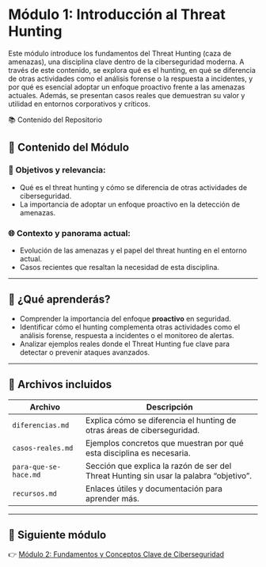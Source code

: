 # Módulo 1: Introducción al Threat Hunting
Este módulo introduce los fundamentos del Threat Hunting (caza de amenazas), una disciplina clave dentro de la ciberseguridad moderna. A través de este contenido, se explora qué es el hunting, en qué se diferencia de otras actividades como el análisis forense o la respuesta a incidentes, y por qué es esencial adoptar un enfoque proactivo frente a las amenazas actuales. Además, se presentan casos reales que demuestran su valor y utilidad en entornos corporativos y críticos.

📚 Contenido del Repositorio
## 📌 Contenido del Módulo

### 🎯 Objetivos y relevancia:
- Qué es el threat hunting y cómo se diferencia de otras actividades de ciberseguridad.
- La importancia de adoptar un enfoque proactivo en la detección de amenazas.

### 🌐 Contexto y panorama actual:
- Evolución de las amenazas y el papel del threat hunting en el entorno actual.
- Casos recientes que resaltan la necesidad de esta disciplina.

---

## 🎯 ¿Qué aprenderás?

- Comprender la importancia del enfoque **proactivo** en seguridad.
- Identificar cómo el hunting complementa otras actividades como el análisis forense, respuesta a incidentes o el monitoreo de alertas.
- Analizar ejemplos reales donde el Threat Hunting fue clave para detectar o prevenir ataques avanzados.

---

## 📁 Archivos incluidos

| Archivo | Descripción |
|--------|-------------|
| `diferencias.md` | Explica cómo se diferencia el hunting de otras áreas de ciberseguridad. |
| `casos-reales.md` | Ejemplos concretos que muestran por qué esta disciplina es necesaria. |
| `para-que-se-hace.md` | Sección que explica la razón de ser del Threat Hunting sin usar la palabra “objetivo”. |
| `recursos.md` | Enlaces útiles y documentación para aprender más. |

---

## 🚀 Siguiente módulo

👉 [Módulo 2: Fundamentos y Conceptos Clave de Ciberseguridad](../Fundamentos_y_Conceptos_Clave_de_Ciberseguridad/README.md) 

